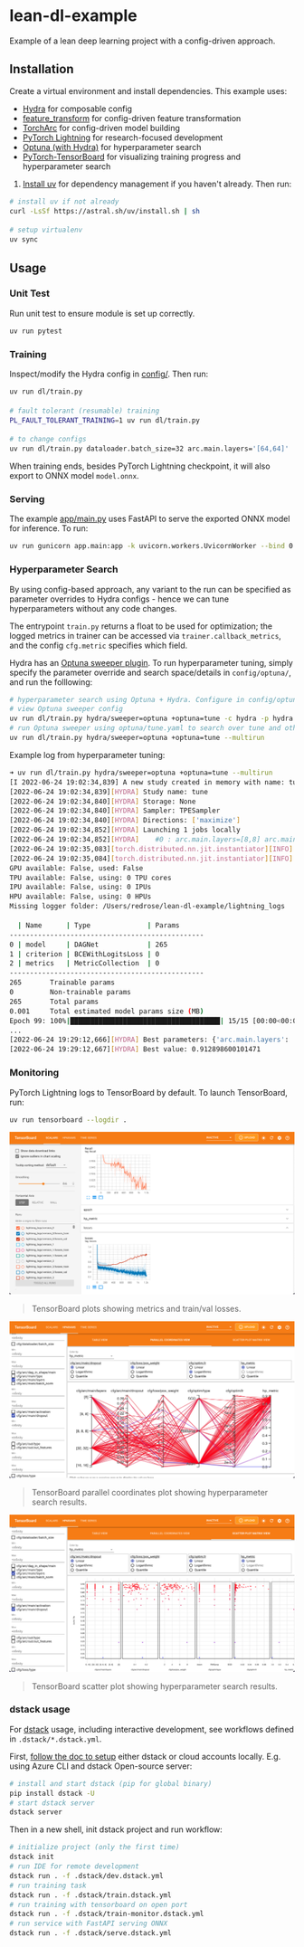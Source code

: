 # lean-dl-example

Example of a lean deep learning project with a config-driven approach.

## Installation

Create a virtual environment and install dependencies. This example uses:

- [Hydra](https://hydra.cc) for composable config
- [feature_transform](https://github.com/kengz/feature_transform) for config-driven feature transformation
- [TorchArc](https://github.com/kengz/torcharc) for config-driven model building
- [PyTorch Lightning](https://www.pytorchlightning.ai) for research-focused development
- [Optuna (with Hydra)](https://hydra.cc/docs/plugins/optuna_sweeper/) for hyperparameter search
- [PyTorch-TensorBoard](https://pytorch.org/docs/stable/tensorboard.html) for visualizing training progress and hyperparameter search

1. [Install uv](https://docs.astral.sh/uv/getting-started/installation/) for dependency management if you haven't already. Then run:

```bash
# install uv if not already
curl -LsSf https://astral.sh/uv/install.sh | sh

# setup virtualenv
uv sync
```

## Usage

### Unit Test

Run unit test to ensure module is set up correctly.

```bash
uv run pytest
```

### Training

Inspect/modify the Hydra config in [config/](./config/). Then run:

```bash
uv run dl/train.py

# fault tolerant (resumable) training
PL_FAULT_TOLERANT_TRAINING=1 uv run dl/train.py

# to change configs
uv run dl/train.py dataloader.batch_size=32 arc.main.layers='[64,64]'
```

When training ends, besides PyTorch Lightning checkpoint, it will also export to ONNX model `model.onnx`.

### Serving

The example [app/main.py](app/main.py) uses FastAPI to serve the exported ONNX model for inference. To run:

```bash
uv run gunicorn app.main:app -k uvicorn.workers.UvicornWorker --bind 0.0.0.0:8000
```

### Hyperparameter Search

By using config-based approach, any variant to the run can be specified as parameter overrides to Hydra configs - hence we can tune hyperparameters without any code changes.

The entrypoint `train.py` returns a float to be used for optimization; the logged metrics in trainer can be accessed via `trainer.callback_metrics`, and the config `cfg.metric` specifies which field.

Hydra has an [Optuna sweeper plugin](https://hydra.cc/docs/plugins/optuna_sweeper/). To run hyperparameter tuning, simply specify the parameter override and search space/details in `config/optuna/`, and run the folllowing:

```bash
# hyperparameter search using Optuna + Hydra. Configure in config/optuna.yaml
# view Optuna sweeper config
uv run dl/train.py hydra/sweeper=optuna +optuna=tune -c hydra -p hydra.sweeper
# run Optuna sweeper using optuna/tune.yaml to search over tune and other hyperparams
uv run dl/train.py hydra/sweeper=optuna +optuna=tune --multirun
```

Example log from hyperparameter tuning:

```bash
➜ uv run dl/train.py hydra/sweeper=optuna +optuna=tune --multirun
[I 2022-06-24 19:02:34,839] A new study created in memory with name: tune
[2022-06-24 19:02:34,839][HYDRA] Study name: tune
[2022-06-24 19:02:34,840][HYDRA] Storage: None
[2022-06-24 19:02:34,840][HYDRA] Sampler: TPESampler
[2022-06-24 19:02:34,840][HYDRA] Directions: ['maximize']
[2022-06-24 19:02:34,852][HYDRA] Launching 1 jobs locally
[2022-06-24 19:02:34,852][HYDRA] 	#0 : arc.main.layers=[8,8] arc.main.dropout=0.04679835610086079 loss.pos_weight=1.5227525095137953 optim.type=Adam optim.lr=1.2087541473056957e-05 +optuna=tune
[2022-06-24 19:02:35,083][torch.distributed.nn.jit.instantiator][INFO] - Created a temporary directory at /var/folders/jx/z4vcr3393j537mmdc9jg1gsc0000gn/T/tmpits7qg55
[2022-06-24 19:02:35,084][torch.distributed.nn.jit.instantiator][INFO] - Writing /var/folders/jx/z4vcr3393j537mmdc9jg1gsc0000gn/T/tmpits7qg55/_remote_module_non_sriptable.py
GPU available: False, used: False
TPU available: False, using: 0 TPU cores
IPU available: False, using: 0 IPUs
HPU available: False, using: 0 HPUs
Missing logger folder: /Users/redrose/lean-dl-example/lightning_logs

  | Name      | Type              | Params
------------------------------------------------
0 | model     | DAGNet            | 265
1 | criterion | BCEWithLogitsLoss | 0
2 | metrics   | MetricCollection  | 0
------------------------------------------------
265       Trainable params
0         Non-trainable params
265       Total params
0.001     Total estimated model params size (MB)
Epoch 99: 100%|█████████████████████████████████████| 15/15 [00:00<00:00, 128.89it/s, loss=0.843, v_num=0, losses={'val': 0.8364414572715759}, Accuracy=0.549, Precision=0.555, Recall=0.909, F1Score=0.688]
...
[2022-06-24 19:29:12,666][HYDRA] Best parameters: {'arc.main.layers': '[8]', 'arc.main.dropout': 0.11879921503186516, 'loss.pos_weight': 5.0779681113146555, 'optim.type': 'Adam', 'optim.lr': 0.001365972987748234}
[2022-06-24 19:29:12,667][HYDRA] Best value: 0.912898600101471
```

### Monitoring

PyTorch Lightning logs to TensorBoard by default. To launch TensorBoard, run:

```bash
uv run tensorboard --logdir .
```

![TensorBoard scalar plots](doc/tb_scalars.png)

> TensorBoard plots showing metrics and train/val losses.

![TensorBoard tuning parallel coordinates](doc/tb_tune_parallel_coor.png)

> TensorBoard parallel coordinates plot showing hyperparameter search results.

![TensorBoard tuning scatter](doc/tb_tune_scatter.png)

> TensorBoard scatter plot showing hyperparameter search results.

### dstack usage

For [dstack](https://docs.dstack.ai) usage, including interactive development, see workflows defined in `.dstack/*.dstack.yml`.

First, [follow the doc to setup](https://dstack.ai/docs/#configure-the-server) either dstack or cloud accounts locally. E.g. using Azure CLI and dstack Open-source server:

```bash
# install and start dstack (pip for global binary)
pip install dstack -U
# start dstack server
dstack server
```

Then in a new shell, init dstack project and run workflow:

```bash
# initialize project (only the first time)
dstack init
# run IDE for remote development
dstack run . -f .dstack/dev.dstack.yml
# run training task
dstack run . -f .dstack/train.dstack.yml
# run training with tensorboard on open port
dstack run . -f .dstack/train-monitor.dstack.yml
# run service with FastAPI serving ONNX
dstack run . -f .dstack/serve.dstack.yml
```
